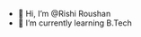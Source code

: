 - 👋 Hi, I’m @Rishi Roushan
- 🌱 I’m currently learning B.Tech

<!---
rishiroushan3/rishiroushan3 is a ✨ special ✨ repository because its `README.md` (this file) appears on your GitHub profile.
You can click the Preview link to take a look at your changes.
--->
